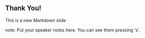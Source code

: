##  Thank You!

This is a new Markdown slide

note:
    Put your speaker notes here.
    You can see them pressing 's'.
